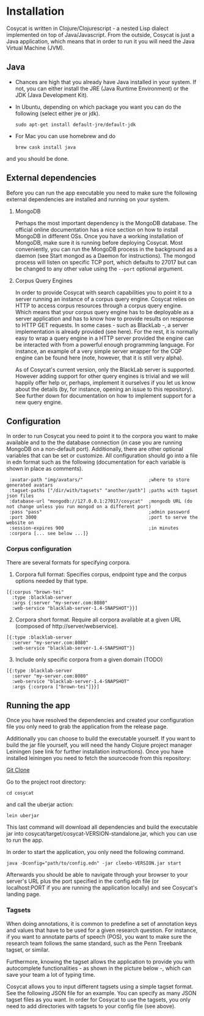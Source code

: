 # **Installation**

Cosycat is written in Clojure/Clojurescript - a nested Lisp dialect implemented on top of Java/Javascript. From the outside, Cosycat is just a Java application, which means that in order to run it you will need the Java Virtual Machine (JVM).

## **Java**

* Chances are high that you already have Java installed in your system. If not, you can either install the JRE (Java Runtime Environment) or the JDK (Java Development Kit).

* In Ubuntu, depending on which package you want you can do the following (select either jre or jdk).

    ```sudo apt-get install default-jre/default-jdk```

* For Mac you can use homebrew and do

    ```brew cask install java```

and you should be done.

## **External dependencies**

Before you can run the app executable you need to make sure the following external dependencies are installed and running on your system.

1. MongoDB

    Perhaps the most important dependency is the MongoDB database. The official online documentation has a nice section on how to install MongoDB in different OSs. Once you have a working installation of MongoDB, make sure it is running before deploying Cosycat. Most conveniently, you can run the MongoDB process in the background as a daemon (see Start mongod as a Daemon for instructions). The mongod process will listen on specific TCP port, which defaults to 27017 but can be changed to any other value using the ```--port``` optional argument.

2. Corpus Query Engines

    In order to provide Cosycat with search capabilities you to point it to a server running an instance of a corpus query engine. Cosycat relies on HTTP to access corpus resources through a corpus query engine. Which means that your corpus query engine has to be deployable as a server application and has to know how to provide results on response to HTTP GET requests. In some cases - such as BlackLab -, a server implementation is already provided (see here). For the rest, it is normally easy to wrap a query engine in a HTTP server provided the engine can be interacted with from a powerful enough programming language. For instance, an example of a       very simple server wrapper for the CQP engine can be found here (note, however, that it is still very alpha).

    As of Cosycat's current version, only the BlackLab server is supported. However adding support for other query engines is trivial and we will happily offer help or, perhaps, implement it ourselves if you let us know about the details (by, for instance, opening an issue to this repository). See further down for documentation on how to implement support for a new query engine.

## **Configuration**

In order to run Cosycat you need to point it to the corpora you want to make available and to the the database connection (in case you are running MongoDB on a non-default port). Additionally, there are other optional variables that can be set or customize. All configuration should go into a file in edn format such as the following (documentation for each variable is shown in place as comments).

```{:dynamic-resource-path "app-resources/"            ;where to store dynamic resources (logs, etc...)
 :avatar-path "img/avatars/"                        ;where to store generated avatars
 :tagset-paths ["/dir/with/tagsets" "another/path"] ;paths with tagset json files
 :database-url "mongodb://127.0.0.1:27017/cosycat"  ;mongodb URL (do not change unless you run mongod on a different port)
 :pass "pass"                                       ;admin password
 :port 3000                                         ;port to serve the website on
 :session-expires 900                               ;in minutes
 :corpora [... see below ...]}
```

### **Corpus configuration**

There are several formats for specifying corpora.

1. Corpora full format: Specifies corpus, endpoint type and the corpus options needed by that type.

```
[{:corpus "brown-tei"
  :type :blacklab-server
  :args {:server "my-server.com:8080"
  :web-service "blacklab-server-1.4-SNAPSHOT"}}]
```

2. Corpora short format. Require all corpora available at a given URL (composed of http://server/webservice).
```
[{:type :blacklab-server
  :server "my-server.com:8080"
  :web-service "blacklab-server-1.4-SNAPSHOT"}]
```

3. Include only specific corpora from a given domain (TODO)
```
[{:type :blacklab-server
  :server "my-server.com:8080"
  :web-service "blacklab-server-1.4-SNAPSHOT"
  :args {:corpora ["brown-tei"]}}]
```

## **Running the app**

Once you have resolved the dependencies and created your configuration file you only need to grab the application from the release page.

Additionally you can choose to build the executable yourself. If you want to build the jar file yourself, you will need the handy Clojure project manager Leiningen (see link for further installation instructions). Once you have installed leiningen you need to fetch the sourcecode from this repository:

[Git Clone](https://www.github.com/emanjavacas/cosycat.git)

Go to the project root directory:

```cd cosycat```

and call the uberjar action:

```lein uberjar```

This last command will download all dependencies and build the executable jar into cosycat/target/cosycat-VERSION-standalone.jar, which you can use to run the app.

In order to start the application, you only need the following command.

```java -Dconfig="path/to/config.edn" -jar cleebo-VERSION.jar start```

Afterwards you should be able to navigate through your browser to your server's URL plus the port specified in the config.edn file (or localhost:PORT if you are running the application locally) and see Cosycat's landing page.

### **Tagsets**

When doing annotations, it is common to predefine a set of annotation keys and values that have to be used for a given research question. For instance, if you want to annotate parts of speech (POS), you want to make sure the research team follows the same standard, such as the Penn Treebank tagset, or similar.

Furthermore, knowing the tagset allows the application to provide you with autocomplete functionalities - as shown in the picture below -, which can save your team a lot of typing time.

Cosycat allows you to input different tagsets using a simple tagset format. See the following JSON file for an example. You can specify as many JSON tagset files as you want. In order for Cosycat to use the tagsets, you only need to add directories with tagsets to your config file (see above).

